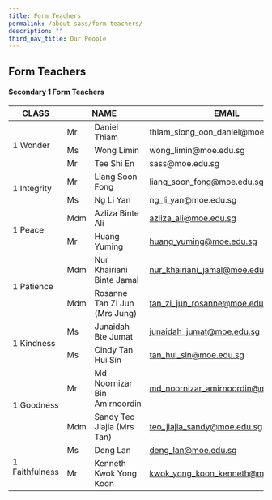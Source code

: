 ```yaml
---
title: Form Teachers
permalink: /about-sass/form-teachers/
description: ""
third_nav_title: Our People
---
```

## Form Teachers

#### Secondary 1 Form Teachers

<table>
<thead>
  <tr>
    <th>CLASS</th>
    <th colspan="2">NAME</th>
    <th>EMAIL</th>
  </tr>
</thead>
<tbody>
  <tr>
    <td rowspan="3">1 Wonder</td>
    <td>Mr</td>
    <td>Daniel Thiam</td>
    <td>thiam_siong_oon_daniel@moe.edu.sg</a></td>
  </tr>
  <tr>
    <td>Ms</td>
    <td>Wong Limin</td>
      <td>wong_limin@moe.edu.sg</a></td>
  </tr>
	  <tr>
    <td>Mr</td>
    <td>Tee Shi En</td>
    <td>sass@moe.edu.sg</a></td>
  <tr>
    <td rowspan="2">1 Integrity</td>
    <td>Mr</td>
    <td>Liang Soon Fong</td>
    <td>liang_soon_fong@moe.edu.sg</td>
  </tr>
  <tr>
    <td>Ms</td>
    <td>Ng Li Yan</td>
    <td>ng_li_yan@moe.edu.sg</td>
  </tr>
  <tr>
    <td rowspan="2">1 Peace</td>
    <td>Mdm</td>
    <td>Azliza Binte Ali</td>
    <td><a href="mailto:azliza_ali@moe.edu.sg">azliza_ali@moe.edu.sg</a></td>
  </tr>
  <tr>
    <td>Mr</td>
    <td>Huang Yuming</td>
    <td><a href="mailto:huang_yuming@moe.edu.sg">huang_yuming@moe.edu.sg</a></td>
  </tr>
  <tr>
    <td rowspan="2">1 Patience</td>
    <td>Mdm</td>
    <td>Nur Khairiani Binte Jamal</td>
    <td><a href="mailto:nur_khairiani_jamal@moe.edu.sg">nur_khairiani_jamal@moe.edu.sg</a></td>
  </tr>
  <tr>
    <td>Mdm</td>
    <td>Rosanne Tan Zi Jun (Mrs Jung)</td>
    <td><a href="mailto:tan_zi_jun_rosanne@moe.edu.sg">tan_zi_jun_rosanne@moe.edu.sg</a></td>
  </tr>
  <tr>
    <td rowspan="2">1 Kindness</td>
    <td>Ms </td>
    <td>Junaidah Bte Jumat</td>
    <td><a href="mailto:junaidah_jumat@moe.edu.sg">junaidah_jumat@moe.edu.sg</a></td>
  </tr>
  <tr>
    <td>Ms</td>
    <td>Cindy Tan Hui Sin </td>
    <td><a href="mailto:tan_hui_sin@moe.edu.sg">tan_hui_sin@moe.edu.sg</a></td>
  </tr>
  <tr>
    <td rowspan="2">1 Goodness</td>
    <td>Mr </td>
    <td>Md Noornizar Bin Amirnoordin</td>
    <td><a href="mailto:md_noornizar_amirnoordin@moe.edu.sg">md_noornizar_amirnoordin@moe.edu.sg</a></td>
  </tr>
  <tr>
    <td>Mdm</td>
    <td>Sandy Teo Jiajia (Mrs Tan)</td>
    <td><a href="mailto:teo_jiajia_sandy@moe.edu.sg">teo_jiajia_sandy@moe.edu.sg</a></td>
  </tr>
  <tr>
    <td rowspan="2">1 Faithfulness</td>
    <td>Ms</td>
    <td>Deng Lan</td>
    <td><a href="mailto:deng_lan@moe.edu.sg">deng_lan@moe.edu.sg</a></td>
  </tr>
  <tr>
    <td>Mr </td>
    <td>Kenneth Kwok Yong Koon</td>
    <td><a href="mailto:kwok_yong_koon_kenneth@moe.edu.sg">kwok_yong_koon_kenneth@moe.edu.sg</a></td>
  </tr>